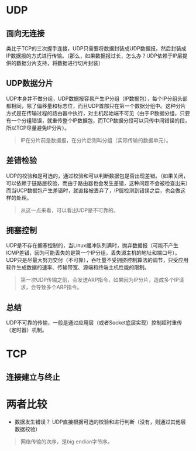 # UDP
## 面向无连接
类比于TCP的三次握手连接，UDP只需要将数据封装成UDP数据报，然后封装成IP数据报的方式进行传输。（那么，如果数据报过长，怎么办？UDP依赖于IP层提供的数据分片支持，将数据进行切片封装）

## UDP数据分片
UDP本身并不做分组，UDP数据报容易产生IP分组（IP数据包），每个IP分组头部都相同，除了偏移量和标志位，而且UDP首部只在第一个数据分组中。这种分片方式是在传输过程的路由器中执行，对主机起始端不可见（由于IP数据分组，只要有一个分组错误，就重传整个IP数据包，而TCP数据分段可以只传中间错误的段，所以TCP尽量避免IP分片）。

> IP在分片前是数据报，在分片后则叫分组（实际传输的数据单元）。

## 差错检验
UDP的校验和是可选的，通过校验和可以判断数据包是否出现差错。（如果关闭，可以依赖于链路层校验，而由于路由器也会发生差错，这种问题不会被检查出来）而当UCP数据包产生差错时，就直接被丢弃了，IP层检测到错误之后，也会做这样的处理。

> 从这一点来看，可以看出UDP是不可靠的。

## 拥塞控制
UDP是不存在拥塞控制的，当Linux缓冲队列满时，抛弃数据报（可能不产生ICMP差错，因为可能丢失的是第一个IP分组，丢失源主机的地址和端口号）。UDP只是尽最大努力交付（不可靠），吞吐量不受拥挤控制算法的调节，只受应用软件生成数据的速率、传输带宽、源端和终端主机性能的限制。
> 第一次UDP传输之前，会发送ARP指令，如果因为IP分片，造成多个IP请求，会导致多个ARP指令。

## 总结
UDP不可靠的传输，一般是通过应用层（或者Socket底层实现）控制超时重传（定时器）机制。

# TCP
## 连接建立与终止



# 两者比较


- 数据发生错误？ UDP直接根据可选的校验和进行判断（没有，则通过其他层数据校验）



> 网络传输的次序，是big endian字节序。